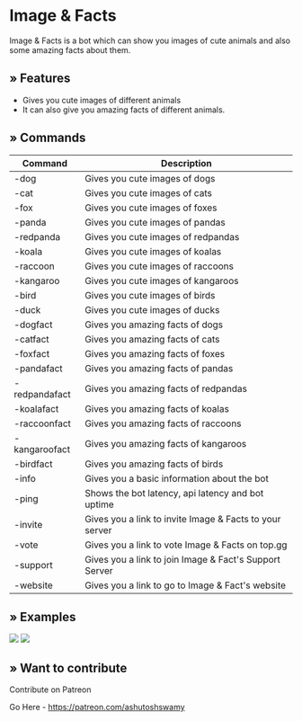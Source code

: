 # Image & Facts

Image & Facts is a bot which can show you images of cute animals and also some amazing facts about them.

## » Features

- Gives you cute images of different animals
- It can also give you amazing facts of different animals.

## » Commands

| Command       | Description                                             |
| ------------- | ------------------------------------------------------- |
| -dog          | Gives you cute images of dogs                           |
| -cat          | Gives you cute images of cats                           |
| -fox          | Gives you cute images of foxes                          |
| -panda        | Gives you cute images of pandas                         |
| -redpanda     | Gives you cute images of redpandas                      |
| -koala        | Gives you cute images of koalas                         |
| -raccoon      | Gives you cute images of raccoons                       |
| -kangaroo     | Gives you cute images of kangaroos                      |
| -bird         | Gives you cute images of birds                          |
| -duck         | Gives you cute images of ducks                          |
| -dogfact      | Gives you amazing facts of dogs                         |
| -catfact      | Gives you amazing facts of cats                         |
| -foxfact      | Gives you amazing facts of foxes                        |
| -pandafact    | Gives you amazing facts of pandas                       |
| -redpandafact | Gives you amazing facts of redpandas                    |
| -koalafact    | Gives you amazing facts of koalas                       |
| -raccoonfact  | Gives you amazing facts of raccoons                     |
| -kangaroofact | Gives you amazing facts of kangaroos                    |
| -birdfact     | Gives you amazing facts of birds                        |
| -info         | Gives you a basic information about the bot             |
| -ping         | Shows the bot latency, api latency and bot uptime       |
| -invite       | Gives you a link to invite Image & Facts to your server |
| -vote         | Gives you a link to vote Image & Facts on top.gg        |
| -support      | Gives you a link to join Image & Fact's Support Server  |
| -website      | Gives you a link to go to Image & Fact's website        |

## » Examples

<img src="https://i.ibb.co/TBPNjFs/Example1.png">
<img src="https://i.ibb.co/Jv62wkB/Example2.png">

## » Want to contribute

Contribute on Patreon

Go Here - https://patreon.com/ashutoshswamy
